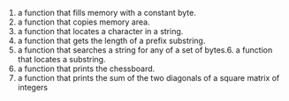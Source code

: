 1. a function that fills memory with a constant byte.
2. a function that copies memory area.
3. a function that locates a character in a string.
4. a function that gets the length of a prefix substring.
5. a function that searches a string for any of a set of bytes.6. a function that locates a substring.
7. a function that prints the chessboard.
8. a function that prints the sum of the two diagonals of a square matrix of integers
